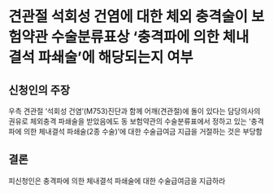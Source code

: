 # 견관절 석회성 건염에 대한 체외 충격술이 보험약관 수술분류표상 ‘충격파에 의한 체내 결석 파쇄술’에 해당되는지 여부

## 신청인의 주장

우측 견관절 ‘석회성 건염’(M753)진단과 함께 어깨(견관절)에 돌이 있다는 담당의사의 권유로 체외충격 파쇄술을 받았음에도 동 보험약관의 수술분류표에서 정하고 있는 ‘충격파에 의한 체내결석 파쇄술(2종 수술)’에 대한 수술급여금 지급을 거절하는 것은 부당함

## 결론

피신청인은 충격파에 의한 체내결석 파쇄술에 대한 수술급여금을 지급하라